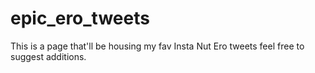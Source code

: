 # epic_ero_tweets
This is a page that'll be housing my fav Insta Nut Ero tweets feel free to suggest additions. 

